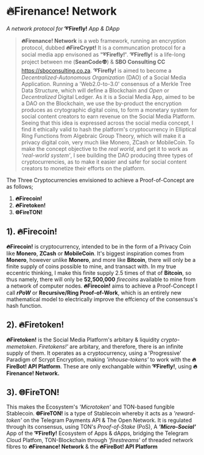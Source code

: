 # 🔥Firenance! Network 
*A network protocol for* **➰Firefly!** *App & DApp*  

> **🔥Firenance! Network** is a web framework, running an encryption protocol, dubbed **🔥FireCrypt!** It is a communcation protocol for a
social media app envisoned as **'➰Firefly!'**. **➰Firefly!** is a life-long project between me (**SeanCode👽**) & **SBO Consulting CC** 
https://sboconsulting.co.za. **➰Firefly!** is aimed to become a *Decentralized-Autonomous Organization* (DAO) of a Social Media Application. Running
a 'Web2.0-to-3.0' consensus of a Merkle Tree Data Structure, which will define a Blockchain and *Open* or *Decentralized* Digital Ledger. As it is
a Social Media App, aimed to be a DAO on the Blockchain, we use the by-product the encryption produces as crytographic digital coins, to form a monetary 
system for social content creators to earn revenue on the Social Media Platform. Seeing that this idea is expressed across the social media concept,
I find it ethically valid to hash the platform's cryptocurrency in Elliptical Ring Functions from Algebraic Group Theory, which will make it a privacy
digital coin, very much like Monero, ZCash or MobileCoin. To make the concept objective to the *real world*, and get it to work as *'real-world system'*,
I see building the DAO producing three types of cryptocurrencies, as to make it easier and safer for social content creators to monetize their efforts
on the platform. 

The Three Cryptocurrencies envisioned to achieve a Proof-of-Concept are as follows;

1. **🔥Firecoin!**
2. **🔥Firetoken!**
3. **🌐FireTON!**

## 1). 🔥Firecoin!

**🔥Firecoin!** is cryptocurrency, intended to be in the form of a Privacy Coin like **Monero**, **ZCash** or **MobileCoin**. It's biggest inspiration comes
from **Monero**, however unlike **Monero**, and more like **Bitcoin**, there will only be a finite supply of coins possible to mine, and transact with.
In my true eccentric thinking, I make this finite supply 2.5 times of that of **Bitcoin**, so thus namely, there will only be **52,500,000** *firecoins*
available to mine from a network of computer nodes. **🔥Firecoin!** aims to achieve a Proof-Concept I call ***rPoW*** or **Recursive/Ring Proof-of-Work**,
which is an entirely new mathematical model to electrically improve the effciency of the consensus's hash function. 

## 2). 🔥Firetoken!

**🔥Firetoken!** is the Social Media Platform's arbitary & liquidity *crypto-memetoken*. *Firetokens!'* are arbitary, and therefore, there is an infinite supply of them.
It operates as a cryptocurrency, using a 'Progressive' Paradigm of Scrypt Encryption, making *'inhouse-tokens'* to work with the **🔥FireBot! API Platform**.
These are only exchangable within **➰Firefly!**, using **🔥Firenance! Network.**

## 3). 🌐FireTON!

This makes the Ecosystem's *'Microtoken'* and TON-based fungible Stablecoin. **🌐FireTON!** is a type of Stablecoin whereby it acts as a *'reward-token'* 
on the Telegram Payments API & The Open Network. It is regulated through its consensus, using TON's *Proof-of-Stake* (PoS), 
A ***'Micro-Social'*** App of the **➰Firefly!** Ecosystem of Apps & dApps, bridging the Telegram Cloud Platfom, TON-Blockchain through *'firestreams'* 
of threaded network fibres to **🔥Firenance! Network** & the **🔥FireBot! API Platform**
